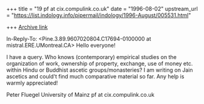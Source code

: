 +++
title = "19 pf at cix.compulink.co.uk"
date = "1996-08-02"
upstream_url = "https://list.indology.info/pipermail/indology/1996-August/005531.html"

+++
[Archive link](https://list.indology.info/pipermail/indology/1996-August/005531.html)

In-Reply-To: <Pine.3.89.9607020804.C17694-0100000 at mistral.ERE.UMontreal.CA>
Hello everyone!

I have a query. Who knows (contemporary) empirical studies on the 
organization of work, ownership of property, exchange, use of money etc. 
within Hindu or Buddhist ascetic groups/monasteries? I am writing on Jain 
ascetics and could't find much comparative material so far. Any help is 
warmly appreciated!

Peter Fluegel
University of Mainz
pf at cix.compulink.co.uk





